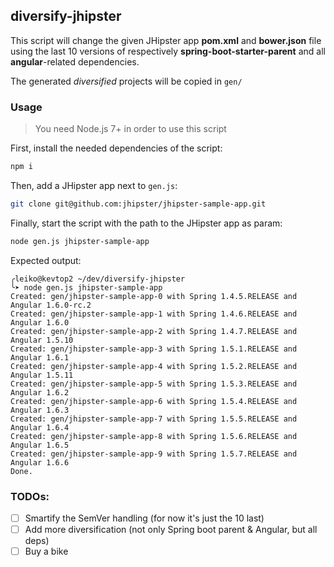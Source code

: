 ## diversify-jhipster
This script will change the given JHipster app **pom.xml** and **bower.json** file using the last 10 versions of respectively **spring-boot-starter-parent** and all **angular**-related dependencies.

The generated *diversified* projects will be copied in `gen/`

### Usage
> You need Node.js 7+ in order to use this script

First, install the needed dependencies of the script:
```sh
npm i
```

Then, add a JHipster app next to `gen.js`:
```sh
git clone git@github.com:jhipster/jhipster-sample-app.git
```

Finally, start the script with the path to the JHipster app as param:
```sh
node gen.js jhipster-sample-app
```

Expected output:
```
╭leiko@kevtop2 ~/dev/diversify-jhipster
╰➤ node gen.js jhipster-sample-app
Created: gen/jhipster-sample-app-0 with Spring 1.4.5.RELEASE and Angular 1.6.0-rc.2
Created: gen/jhipster-sample-app-1 with Spring 1.4.6.RELEASE and Angular 1.6.0
Created: gen/jhipster-sample-app-2 with Spring 1.4.7.RELEASE and Angular 1.5.10
Created: gen/jhipster-sample-app-3 with Spring 1.5.1.RELEASE and Angular 1.6.1
Created: gen/jhipster-sample-app-4 with Spring 1.5.2.RELEASE and Angular 1.5.11
Created: gen/jhipster-sample-app-5 with Spring 1.5.3.RELEASE and Angular 1.6.2
Created: gen/jhipster-sample-app-6 with Spring 1.5.4.RELEASE and Angular 1.6.3
Created: gen/jhipster-sample-app-7 with Spring 1.5.5.RELEASE and Angular 1.6.4
Created: gen/jhipster-sample-app-8 with Spring 1.5.6.RELEASE and Angular 1.6.5
Created: gen/jhipster-sample-app-9 with Spring 1.5.7.RELEASE and Angular 1.6.6
Done.
```

### TODOs:  
 - [ ] Smartify the SemVer handling (for now it's just the 10 last)
 - [ ] Add more diversification (not only Spring boot parent & Angular, but all deps)
 - [ ] Buy a bike
